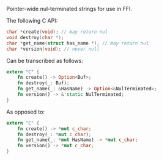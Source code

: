 <!-- cargo-rdme start -->

Pointer-wide nul-terminated strings for use in FFI.

The following C API:
```c
char *create(void); // may return nul
void destroy(char *);
char *get_name(struct has_name *); // may return nul
char *version(void); // never null
```
Can be transcribed as follows:
```rust
extern "C" {
    fn create() -> Option<Buf>;
    fn destroy(_: Buf);
    fn get_name(_: &HasName) -> Option<&NulTerminated>;
    fn version() -> &'static NulTerminated;
}
```
As opposed to:
```rust
extern "C" {
    fn create() -> *mut c_char;
    fn destroy(_: *mut c_char);
    fn get_name(_: *mut HasName) -> *mut c_char;
    fn version() -> *mut c_char;
}
```

<!-- cargo-rdme end -->
